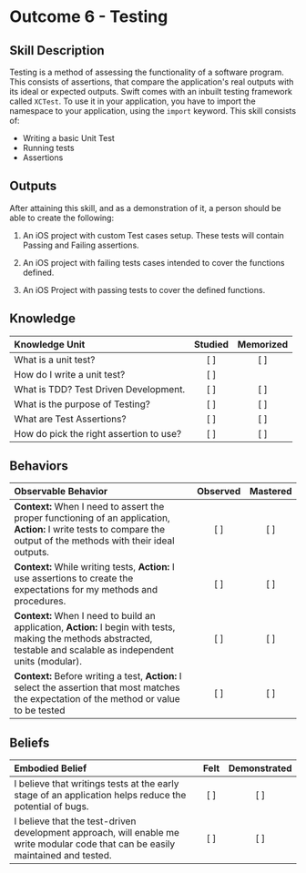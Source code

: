 # Outcome 6 - Testing
Skill Description
-----
Testing is a method of assessing the functionality of a software program. This consists of assertions, that compare the application's real outputs with its ideal or expected outputs. Swift comes with an inbuilt testing framework called `XCTest`. To use it in your application, you have to import the namespace to your application, using the `import` keyword. This skill consists of:

- Writing a basic Unit Test
- Running tests
- Assertions


Outputs
-------
After attaining this skill, and as a demonstration of it, a person should be able to create the following:

1. An iOS project with custom Test cases setup. These tests will contain Passing and Failing assertions.

2. An iOS project with failing tests cases intended to cover the functions defined.

3. An iOS Project with passing tests to cover the defined functions.

## Knowledge

| Knowledge Unit   |      Studied      | Memorized |
|:-------------|:------------------:|:--------:|
| What is a unit test? | [ ] | [ ]
| How do I write a unit test? | [ ] |
| What is TDD? Test Driven Development. | [ ] | [ ] |
| What is the purpose of Testing? | [ ] | [ ] |
| What are Test Assertions? | [ ] | [ ] |
| How do pick the right assertion to use? | [ ] | [ ] |


## Behaviors

| Observable Behavior   |      Observed      | Mastered |
|:-------------|:------------------:|:--------:|
| **Context:** When I need to assert the proper functioning of an application, **Action:** I write tests to compare the output of the methods with their ideal outputs. | [ ] | [ ] |
| **Context:** While writing tests, **Action:** I use assertions to create the expectations for my methods and procedures. | [ ] | [ ] |
| **Context:** When I need to build an application, **Action:**  I begin with tests, making the methods abstracted, testable and scalable as independent units (modular). | [ ] | [ ] |
| **Context:** Before writing  a test, **Action:** I select the assertion that most matches the expectation of the method or value to be tested | [ ] | [ ] |


## Beliefs

| Embodied Belief   |      Felt      | Demonstrated |
|:-------------|:------------------:|:--------:|
| I believe that writings tests at the early stage of an application helps reduce the potential of bugs. | [ ] | [ ] |
| I believe that the test-driven development approach, will enable me write modular code that can be easily maintained and tested. | [ ] | [ ] |

